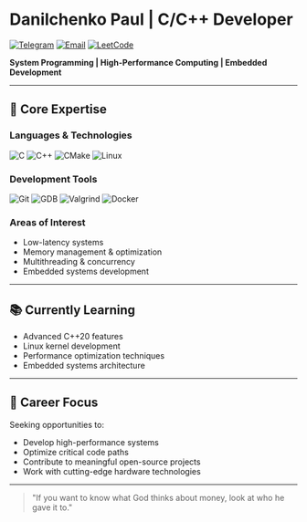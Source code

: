 # Danilchenko Paul | С/С++ Developer 

[![Telegram](https://img.shields.io/badge/Telegram-26A5E4?style=for-the-badge&logo=telegram&logoColor=white)](https://t.me/Paul_von_Daniels)
[![Email](https://img.shields.io/badge/Email-333333?style=for-the-badge&logo=gmail&logoColor=white)](mailto:www.facemash@gmail.com)
[![LeetCode](https://img.shields.io/badge/LeetCode-FFA116?style=for-the-badge&logo=leetcode&logoColor=black)](https://leetcode.com/problemset/)

**System Programming | High-Performance Computing | Embedded Development**

---

## 🔧 Core Expertise

### Languages & Technologies
![C](https://img.shields.io/badge/C-00599C?style=for-the-badge&logo=c&logoColor=white)
![C++](https://img.shields.io/badge/C++-00599C?style=for-the-badge&logo=c%2B%2B&logoColor=white)
![CMake](https://img.shields.io/badge/CMake-064F8C?style=for-the-badge&logo=cmake&logoColor=white)
![Linux](https://img.shields.io/badge/Linux-FCC624?style=for-the-badge&logo=linux&logoColor=black)

### Development Tools
![Git](https://img.shields.io/badge/Git-F05032?style=for-the-badge&logo=git&logoColor=white)
![GDB](https://img.shields.io/badge/GDB-4B8BBE?style=for-the-badge&logo=gnu&logoColor=white)
![Valgrind](https://img.shields.io/badge/Valgrind-4B8BBE?style=for-the-badge)
![Docker](https://img.shields.io/badge/Docker-2496ED?style=for-the-badge&logo=docker&logoColor=white)

### Areas of Interest
- Low-latency systems
- Memory management & optimization
- Multithreading & concurrency
- Embedded systems development

---

## 📚 Currently Learning
- Advanced C++20 features
- Linux kernel development
- Performance optimization techniques
- Embedded systems architecture

---

## 🎯 Career Focus

Seeking opportunities to:
- Develop high-performance systems
- Optimize critical code paths
- Contribute to meaningful open-source projects
- Work with cutting-edge hardware technologies

---

> "If you want to know what God thinks about money, look at who he gave it to."  

